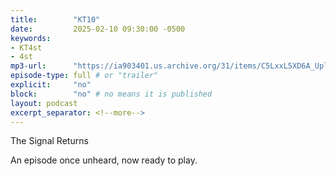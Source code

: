 ```yaml
---
title:        "KT10"
date:         2025-02-10 09:30:00 -0500
keywords:
- KT4st
- 4st
mp3-url:      "https://ia903401.us.archive.org/31/items/C5LxxL5XD6A_Upload/C5LxxL5XD6A.mp3"
episode-type: full # or "trailer"
explicit:     "no"
block:        "no" # no means it is published
layout: podcast
excerpt_separator: <!--more-->
---
```

<!--more-->

The Signal Returns

An episode once unheard, now ready to play.